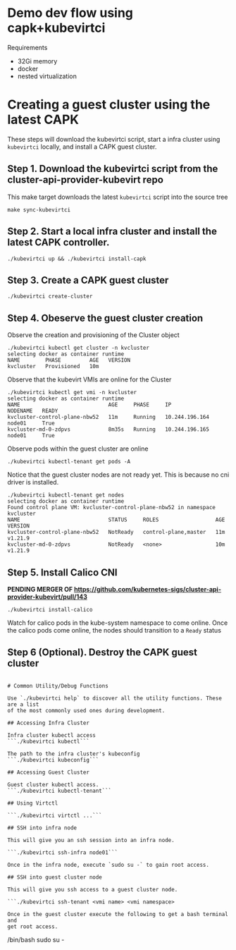 # Demo dev flow using capk+kubevirtci

Requirements
- 32Gi memory
- docker
- nested virtualization

# Creating a guest cluster using the latest CAPK

These steps will download the kubevirtci script, start a infra cluster using
`kubevirtci` locally, and install a CAPK guest cluster.

## Step 1. Download the kubevirtci script from the cluster-api-provider-kubevirt repo

This make target downloads the latest `kubevirtci` script into the source tree

```make sync-kubevirtci```

## Step 2. Start a local infra cluster and install the latest CAPK controller.

```./kubevirtci up && ./kubevirtci install-capk```

## Step 3. Create a CAPK guest cluster

```./kubevirtci create-cluster```

## Step 4. Obeserve the guest cluster creation

Observe the creation and provisioning of the Cluster object
```
./kubevirtci kubectl get cluster -n kvcluster
selecting docker as container runtime
NAME        PHASE         AGE   VERSION
kvcluster   Provisioned   10m   
```

Observe that the kubevirt VMIs are online for the Cluster

```
./kubevirtci kubectl get vmi -n kvcluster
selecting docker as container runtime
NAME                            AGE     PHASE     IP               NODENAME   READY
kvcluster-control-plane-nbw52   11m     Running   10.244.196.164   node01     True
kvcluster-md-0-zdpvs            8m35s   Running   10.244.196.165   node01     True
```

Observe pods within the guest cluster are online

```
./kubevirtci kubectl-tenant get pods -A
```

Notice that the guest cluster nodes are not ready yet. This is because no cni
driver is installed.

```
./kubevirtci kubectl-tenant get nodes
selecting docker as container runtime
Found control plane VM: kvcluster-control-plane-nbw52 in namespace kvcluster
NAME                            STATUS     ROLES                  AGE   VERSION
kvcluster-control-plane-nbw52   NotReady   control-plane,master   11m   v1.21.9
kvcluster-md-0-zdpvs            NotReady   <none>                 10m   v1.21.9
```

## Step 5. Install Calico CNI

**PENDING MERGER OF https://github.com/kubernetes-sigs/cluster-api-provider-kubevirt/pull/143**

```
./kubevirtci install-calico
```

Watch for calico pods in the kube-system namespace to come online. Once the
calico pods come online, the nodes should transition to a ```Ready``` status

## Step 6 (Optional). Destroy the CAPK guest cluster

```./kubevirtci destroy-cluster

# Common Utility/Debug Functions

Use `./kubevirtci help` to discover all the utility functions. These are a list
of the most commonly used ones during development.

## Accessing Infra Cluster

Infra cluster kubectl access
```./kubevirtci kubectl```

The path to the infra cluster's kubeconfig
```./kubevirtci kubeconfig```

## Accessing Guest Cluster

Guest cluster kubectl access.
```./kubevirtci kubectl-tenant```

## Using Virtctl

```./kubevirtci virtctl ...```

## SSH into infra node

This will give you an ssh session into an infra node.

```./kubevirtci ssh-infra node01```

Once in the infra node, execute `sudo su -` to gain root access.

## SSH into guest cluster node

This will give you ssh access to a guest cluster node.

```./kubevirtci ssh-tenant <vmi name> <vmi namespace>

Once in the guest cluster execute the following to get a bash terminal and
get root access.

```
/bin/bash
sudo su -
```
